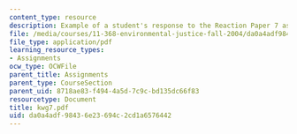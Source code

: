 ```yaml
---
content_type: resource
description: Example of a student's response to the Reaction Paper 7 assignment.
file: /media/courses/11-368-environmental-justice-fall-2004/da0a4adf98436e23694c2cd1a6576442_kwg7.pdf
file_type: application/pdf
learning_resource_types:
- Assignments
ocw_type: OCWFile
parent_title: Assignments
parent_type: CourseSection
parent_uid: 8718ae83-f494-4a5d-7c9c-bd135dc66f83
resourcetype: Document
title: kwg7.pdf
uid: da0a4adf-9843-6e23-694c-2cd1a6576442
---
```

